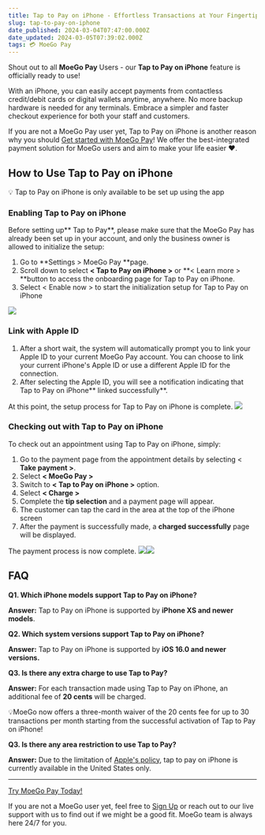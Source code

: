 ```yaml
---
title: Tap to Pay on iPhone - Effortless Transactions at Your Fingertips
slug: tap-to-pay-on-iphone
date_published: 2024-03-04T07:47:00.000Z
date_updated: 2024-03-05T07:39:02.000Z
tags: 💳 MoeGo Pay
---
```


Shout out to all **MoeGo Pay** Users - our **Tap to Pay on iPhone** feature is officially ready to use!

With an iPhone, you can easily accept payments from contactless credit/debit cards or digital wallets anytime, anywhere. No more backup hardware is needed for any terminals. Embrace a simpler and faster checkout experience for both your staff and customers.

If you are not a MoeGo Pay user yet, Tap to Pay on iPhone is another reason why you should [Get started with MoeGo Pay](__GHOST_URL__/set-up-moego-pay/)! We offer the best-integrated payment solution for MoeGo users and aim to make your life easier ❤️.

## How to Use Tap to Pay on iPhone

💡 Tap to Pay on iPhone is only available to be set up using the app

### Enabling Tap to Pay on iPhone

Before setting up** Tap to Pay**, please make sure that the MoeGo Pay has already been set up in your account, and only the business owner is allowed to initialize the setup:

1. Go to **Settings > MoeGo Pay **page. 
2. Scroll down to select **< Tap to Pay on iPhone >** or **< Learn more > **button to access the onboarding page for Tap to Pay on iPhone.
3. Select < Enable now > to start the initialization setup for Tap to Pay on iPhone

![](__GHOST_URL__/content/images/2023/07/CleanShot-2023-07-17-at-11.49.01.png)
### Link with Apple ID

1. After a short wait, the system will automatically prompt you to link your Apple ID to your current MoeGo Pay account. You can choose to link your current iPhone's Apple ID or use a different Apple ID for the connection.
2. After selecting the Apple ID, you will see a notification indicating that Tap to Pay on iPhone** linked successfully**. 

At this point, the setup process for Tap to Pay on iPhone is complete.
![](__GHOST_URL__/content/images/2023/07/image-1.png)
### Checking out with Tap to Pay on iPhone

To check out an appointment using Tap to Pay on iPhone, simply:

1. Go to the payment page from the appointment details by selecting < **Take payment >**.
2. Select **< MoeGo Pay >**
3. Switch to **< Tap to Pay on iPhone >** option.
4. Select **< Charge >**
5. Complete the **tip selection** and a payment page will appear.
6. The customer can tap the card in the area at the top of the iPhone screen 
7. After the payment is successfully made, a **charged successfully** page will be displayed. 

The payment process is now complete.
![](__GHOST_URL__/content/images/2023/07/CleanShot-2023-07-17-at-11.46.55.png)![](__GHOST_URL__/content/images/2023/07/CleanShot-2023-07-17-at-15.42.52-1.png)
## FAQ

**Q1. Which iPhone models support Tap to Pay on iPhone?**

**Answer:** Tap to Pay on iPhone is supported by **iPhone XS and newer models**.

**Q2. Which system versions support Tap to Pay on iPhone?**

**Answer:** Tap to Pay on iPhone is supported by **iOS 16.0 and newer versions.**

**Q3. Is there any extra charge to use Tap to Pay?**

**Answer:** For each transaction made using Tap to Pay on iPhone, an additional fee of **20 cents** will be charged.

💡MoeGo now offers a three-month waiver of the 20 cents fee for up to 30 transactions per month starting from the successful activation of Tap to Pay on iPhone!

**Q3. Is there any area restriction to use Tap to Pay?**

**Answer:** Due to the limitation of [Apple's policy](https://developer.apple.com/tap-to-pay/#regions), tap to pay on iPhone is currently available in the United States only.

---

[Try MoeGo Pay Today!](__GHOST_URL__/set-up-moego-pay/)

If you are not a MoeGo user yet, feel free to [Sign Up](https://go.moego.pet/sign_up?ref=wiki.moego.pet) or reach out to our live support with us to find out if we might be a good fit. MoeGo team is always here 24/7 for you.
